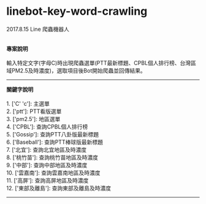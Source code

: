 # linebot-key-word-crawling
2017.8.15 Line 爬蟲機器人<br><br>

<b>專案說明</b><br><br>
輸入特定文字(字母C)時出現爬蟲選單(PTT最新標題、CPBL個人排行榜、台灣區域PM2.5及時濃度)，選取項目後Bot開始爬蟲並回傳結果。
<hr>
<b>關鍵字說明</b><br><br>
1. ['C' 'c']: 主選單<br>
2. ['ptt']: PTT看版選單<br>
3. ['pm2.5']: 地區選單<br>
4. ['CPBL']: 查詢CPBL個人排行榜<br>
5. ['Gossip']: 查詢PTT八卦版最新標題<br>
6. ['Baseball']: 查詢PTT棒球版最新標題<br>
7. ['北宜']: 查詢北宜地區及時濃度<br>
8. ['桃竹苗']: 查詢桃竹苗地區及時濃度 <br>
9. ['中部']: 查詢中部地區及時濃度<br>
10. ['雲嘉南']: 查詢雲嘉南地區及時濃度<br>
11. ['高屏']: 查詢高屏地區及時濃度<br>
12. ['東部及離島']: 查詢東部及離島及時濃度<br>
<hr>

